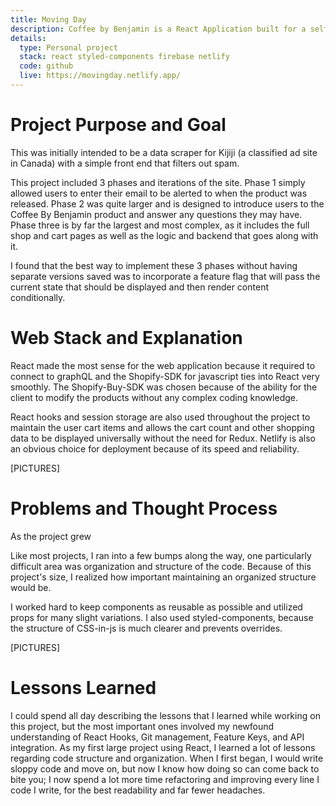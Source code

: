 ```yaml
---
title: Moving Day
description: Coffee by Benjamin is a React Application built for a self roasting coffee kit. I built this project from scratch alongside a designer with React, GraphQL, and Shopify. This e-commerce application required a lot of heavy lifting to create a universal cart and overall shopping experience as well as introduce the product and include support pages.
details:
  type: Personal project
  stack: react styled-components firebase netlify
  code: github
  live: https://movingday.netlify.app/
---
```


# Project Purpose and Goal

This was initially intended to be a data scraper for Kijiji (a classified ad site in Canada) with a simple front end that filters out spam.

This project included 3 phases and iterations of the site. Phase 1 simply allowed users to enter their email to be alerted to when the product was released. Phase 2 was quite larger and is designed to introduce users to the Coffee By Benjamin product and answer any questions they may have. Phase three is by far the largest and most complex, as it includes the full shop and cart pages as well as the logic and backend that goes along with it.

I found that the best way to implement these 3 phases without having separate versions saved was to incorporate a feature flag that will pass the current state that should be displayed and then render content conditionally.

# Web Stack and Explanation

React made the most sense for the web application because it required to connect to graphQL and the Shopify-SDK for javascript ties into React very smoothly. The Shopify-Buy-SDK was chosen because of the ability for the client to modify the products without any complex coding knowledge.

React hooks and session storage are also used throughout the project to maintain the user cart items and allows the cart count and other shopping data to be displayed universally without the need for Redux. Netlify is also an obvious choice for deployment because of its speed and reliability.

[PICTURES]

# Problems and Thought Process

As the project grew

Like most projects, I ran into a few bumps along the way, one particularly difficult area was organization and structure of the code. Because of this project's size, I realized how important maintaining an organized structure would be.

I worked hard to keep components as reusable as possible and utilized props for many slight variations. I also used styled-components, because the structure of CSS-in-js is much clearer and prevents overrides.

[PICTURES]

# Lessons Learned

I could spend all day describing the lessons that I learned while working on this project, but the most important ones involved my newfound understanding of React Hooks, Git management, Feature Keys, and API integration. As my first large project using React, I learned a lot of lessons regarding code structure and organization. When I first began, I would write sloppy code and move on, but now I know how doing so can come back to bite you; I now spend a lot more time refactoring and improving every line I code I write, for the best readability and far fewer headaches.
